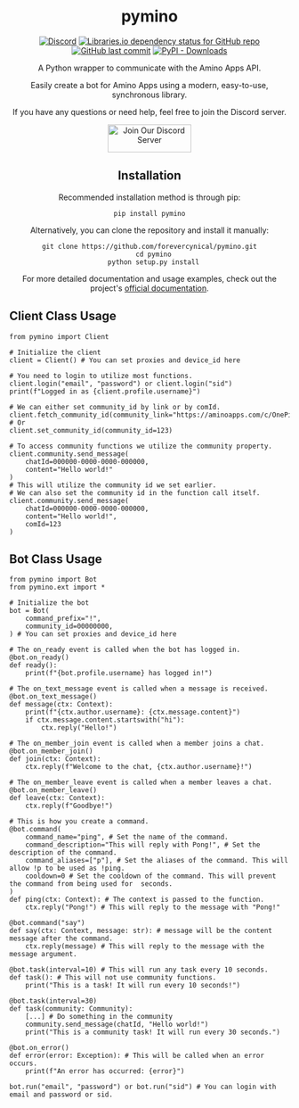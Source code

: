 
<div align="center">
  <h1>pymino</h1>
  
  [![Discord](https://img.shields.io/discord/926853226152755280?color=blueviolet&label=discord%20server)](https://discord.gg/JMJpzpsMNJ)
  [![Libraries.io dependency status for GitHub repo](https://img.shields.io/librariesio/github/forevercynical/pymino?color=blueviolet)](https://libraries.io/github/forevercynical/pymino)
  [![GitHub last commit](https://img.shields.io/github/last-commit/forevercynical/pymino?label=last%20updated&color=blueviolet)](https://github.com/forevercynical/pymino/commits/main)
  [![PyPI - Downloads](https://img.shields.io/pypi/dw/pymino?color=blueviolet)](https://pypi.org/project/pymino/)
  
  <p>A Python wrapper to communicate with the Amino Apps API.</p>
  <p>Easily create a bot for Amino Apps using a modern, easy-to-use, synchronous library.</p>
  
  <p>If you have any questions or need help, feel free to join the Discord server.</p>
  
  <a href="https://discord.gg/JMJpzpsMNJ">
    <img src="https://cdn.discordapp.com/attachments/965797874791223317/1081754594977267833/discord-button.png" alt="Join Our Discord Server" width="150" height="50">
  </a>
  
  <h2>Installation</h2>
  
  <p>Recommended installation method is through pip:</p>
  
  <pre><code>pip install pymino</code></pre>
  
  <p>Alternatively, you can clone the repository and install it manually:</p>
  
  <pre><code>git clone https://github.com/forevercynical/pymino.git
  cd pymino
  python setup.py install</code></pre>
  
  <p>For more detailed documentation and usage examples, check out the project's <a href="https://pymino.info/index.html">official documentation</a>.</p>
</div>

<h2>Client Class Usage</h2>

<pre><code class="language-python">from pymino import Client

# Initialize the client
client = Client() # You can set proxies and device_id here

# You need to login to utilize most functions.
client.login("email", "password") or client.login("sid")
print(f"Logged in as {client.profile.username}")

# We can either set community_id by link or by comId.
client.fetch_community_id(community_link="https://aminoapps.com/c/OnePiece")
# Or
client.set_community_id(community_id=123)

# To access community functions we utilize the community property.
client.community.send_message(
    chatId=000000-0000-0000-000000,
    content="Hello world!"
)
# This will utilize the community id we set earlier.
# We can also set the community id in the function call itself.
client.community.send_message(
    chatId=000000-0000-0000-000000,
    content="Hello world!",
    comId=123
)</code></pre>


<h2>Bot Class Usage</h2>

<pre><code class="language-python">from pymino import Bot
from pymino.ext import *

# Initialize the bot
bot = Bot(
    command_prefix="!",
    community_id=00000000,
) # You can set proxies and device_id here

# The on_ready event is called when the bot has logged in.
@bot.on_ready()
def ready():
    print(f"{bot.profile.username} has logged in!")

# The on_text_message event is called when a message is received.
@bot.on_text_message()
def message(ctx: Context):
    print(f"{ctx.author.username}: {ctx.message.content}")
    if ctx.message.content.startswith("hi"):
        ctx.reply("Hello!")

# The on_member_join event is called when a member joins a chat.
@bot.on_member_join()
def join(ctx: Context):
    ctx.reply(f"Welcome to the chat, {ctx.author.username}!")

# The on_member_leave event is called when a member leaves a chat.
@bot.on_member_leave()
def leave(ctx: Context):
    ctx.reply(f"Goodbye!")

# This is how you create a command.
@bot.command(
    command_name="ping", # Set the name of the command.
    command_description="This will reply with Pong!", # Set the description of the command.
    command_aliases=["p"], # Set the aliases of the command. This will allow !p to be used as !ping.
    cooldown=0 # Set the cooldown of the command. This will prevent the command from being used for <cooldown> seconds.
)
def ping(ctx: Context): # The context is passed to the function.
    ctx.reply("Pong!") # This will reply to the message with "Pong!"

@bot.command("say")
def say(ctx: Context, message: str): # message will be the content message after the command.
    ctx.reply(message) # This will reply to the message with the message argument.

@bot.task(interval=10) # This will run any task every 10 seconds.
def task(): # This will not use community functions.
    print("This is a task! It will run every 10 seconds!")

@bot.task(interval=30)
def task(community: Community):
    [...] # Do something in the community
    community.send_message(chatId, "Hello world!")
    print("This is a community task! It will run every 30 seconds.")

@bot.on_error()
def error(error: Exception): # This will be called when an error occurs.
    print(f"An error has occurred: {error}")

bot.run("email", "password") or bot.run("sid") # You can login with email and password or sid.</code></pre>